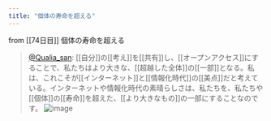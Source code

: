 ```yaml
---
title: "個体の寿命を超える"
---
```


from [[74日目]]
個体の寿命を超える
> [@Qualia_san](https://twitter.com/Qualia_san/status/1630573929936072704?s=20): [[自分]]の[[考え]]を[[共有]]し、[[オープンアクセス]]にすることで、私たちはより大きな、[[超越した全体]]の[[一部]]となる。私は、これこそが[[インターネット]]と[[情報化時代]]の[[美点]]だと考えている。インターネットや情報化時代の素晴らしさは、私たちを、私たちや[[個体]]の[[寿命]]を超えた、[[より大きなもの]]の一部にすることなのです。
> ![image](https://pbs.twimg.com/media/FqD2V3faIAAl222.png)

